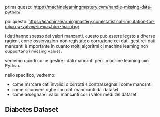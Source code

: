 prima questo: https://machinelearningmastery.com/handle-missing-data-python/

poi questo: https://machinelearningmastery.com/statistical-imputation-for-missing-values-in-machine-learning/

i dati hanno spesso dei valori mancanti. questo può essere legato a diverse ragioni, come osservazioni non registate o corruzione dei dati. gestire i dati mancanti è importante in quanto molti algoritmi di machine learning non supportano i missing values.

vedremo quindi come gestire i dati mancanti per il machine learning con Python. 

nello specifico, vedremo:

* come marcare dati invalidi o corrotti e contrassegnarli come mancanti
* come rimuovere righe con dati mancnanti dal dataset
* come assegnare i valori mancanti con i valori medi del dataset

## Diabetes Dataset

